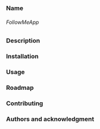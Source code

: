 ### Name
 ###### FollowMeApp
### Description

### Installation

### Usage

### Roadmap

### Contributing

### Authors and acknowledgment
